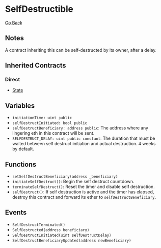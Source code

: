 # SelfDestructible

[Go Back](../contracts.md)

## Notes

A contract inheriting this can be self-destructed by its owner, after a delay.

## Inherited Contracts

### Direct

* [State](State.md)

## Variables

* `initiationTime: uint public`
* `selfDestructInitiated: bool public`
* `selfDestructBeneficiary: address public`: The address where any lingering eth in this contract will be sent.
* `SELFDESTRUCT_DELAY: uint public constant`: The duration that must be waited between self destruct initiation and actual destruction. 4 weeks by default.

## Functions

* `setSelfDestructBeneficiary(address _beneficiary)`
* `initiateSelfDestruct()`: Begin the self destruct countdown.
* `terminateSelfDestruct()`: Reset the timer and disable self destruction.
* `selfDestruct()`: If self destruction is active and the timer has elapsed, destroy this contract and forward its ether to `selfDestructBeneficiary`.

## Events

* `SelfDestructTerminated()`
* `SelfDestructed(address beneficiary)`
* `SelfDestructInitiated(uint selfDestructDelay)`
* `SelfDestructBeneficiaryUpdated(address newBeneficiary)`
